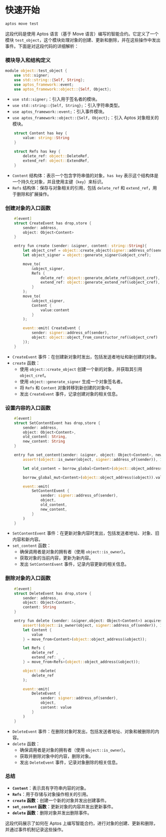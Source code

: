 # 快速开始

```bash
aptos move test
```

这段代码是使用 Aptos 语言（基于 Move 语言）编写的智能合约。它定义了一个模块 `test_object`，这个模块处理对象的创建、更新和删除，并在这些操作中发出事件。下面是对这段代码的详细解析：

### 模块导入和结构定义

```rust
module object::test_object {
    use std::signer;
    use std::string::{Self, String};
    use aptos_framework::event;
    use aptos_framework::object::{Self, Object};
```

- `use std::signer;`：引入用于签名者的模块。
- `use std::string::{Self, String};`：引入字符串类型。
- `use aptos_framework::event;`：引入事件模块。
- `use aptos_framework::object::{Self, Object};`：引入 Aptos 对象相关的模块。

```rust
    struct Content has key {
        value: string::String
    }

    struct Refs has key {
        delete_ref: object::DeleteRef,
        extend_ref: object::ExtendRef,
    }
```

- `Content` 结构体：表示一个包含字符串值的对象，`has key` 表示这个结构体是一个持久化对象，并且使用主键（`key`）来标识。
- `Refs` 结构体：保存与对象相关的引用，包括 `delete_ref` 和 `extend_ref`，用于删除和扩展操作。

### 创建对象的入口函数

```rust
    #[event]
    struct CreateEvent has drop,store {
        sender: address,
        object: Object<Content>
    }

    entry fun create (sender: &signer, content: string::String){
        let object_cref = object::create_object(signer::address_of(sender));
        let object_signer = object::generate_signer(&object_cref);

        move_to(
            &object_signer,
            Refs {
                delete_ref: object::generate_delete_ref(&object_cref),
                extend_ref: object::generate_extend_ref(&object_cref),
            }
        );
        move_to(
            &object_signer,
            Content {
                value:content
            }
        );

        event::emit( CreateEvent {
            sender: signer::address_of(sender),
            object: object::object_from_constructor_ref(&object_cref)
        });
    }
```

- `CreateEvent` 事件：在创建新对象时发出，包括发送者地址和新创建的对象。
- `create` 函数：
    - 使用 `object::create_object` 创建一个新的对象，并获取其引用 `object_cref`。
    - 使用 `object::generate_signer` 生成一个对象签名者。
    - 将 `Refs` 和 `Content` 对象转移到新创建的对象中。
    - 发出 `CreateEvent` 事件，记录创建对象的相关信息。

### 设置内容的入口函数

```rust
    #[event]
    struct SetContentEvent has drop,store {
        sender: address,
        object: Object<Content>,
        old_content: String,
        new_content: String
    }

    entry fun set_content(sender: &signer, object: Object<Content>, new_content: string::String) acquires Content {
        assert!(object::is_owner(object, signer::address_of(sender)), 1);

        let old_content = borrow_global<Content>(object::object_address(&object)).value;

        borrow_global_mut<Content>(object::object_address(&object)).value = new_content;

        event::emit(
            SetContentEvent {
                sender: signer::address_of(sender),
                object,
                old_content,
                new_content,
            }
        )
    }
```

- `SetContentEvent` 事件：在更新对象内容时发出，包括发送者地址、对象、旧内容和新内容。
- `set_content` 函数：
    - 确保调用者是对象的拥有者（使用 `object::is_owner`）。
    - 获取对象的当前内容，更新为新内容。
    - 发出 `SetContentEvent` 事件，记录内容更新的相关信息。

### 删除对象的入口函数

```rust
    #[event]
    struct DeleteEvent has drop,store {
        sender: address,
        object: Object<Content>,
        content: String
    }

    entry fun delete (sender: &signer,object: Object<Content>) acquires Content, Refs {
        assert!(object::is_owner(object, signer::address_of(sender)), 1);
        let Content {
            value
        } = move_from<Content>(object::object_address(&object));

        let Refs {
            delete_ref ,
            extend_ref: _ ,
        } = move_from<Refs>(object::object_address(&object));

        object::delete(
            delete_ref
        );

        event::emit(
            DeleteEvent {
                sender: signer::address_of(sender),
                object,
                content: value
            }
        )
    }
```

- `DeleteEvent` 事件：在删除对象时发出，包括发送者地址、对象和被删除的内容。
- `delete` 函数：
    - 确保调用者是对象的拥有者（使用 `object::is_owner`）。
    - 获取并删除对象中的内容，删除对象。
    - 发出 `DeleteEvent` 事件，记录对象删除的相关信息。

### 总结

- **`Content`**：表示具有字符串内容的对象。
- **`Refs`**：用于存储与对象操作相关的引用。
- **`create` 函数**：创建一个新的对象并发出创建事件。
- **`set_content` 函数**：更新对象的内容并发出更新事件。
- **`delete` 函数**：删除对象并发出删除事件。

这段代码展示了如何在 Aptos 上编写智能合约，进行对象的创建、更新和删除，并通过事件机制记录这些操作。